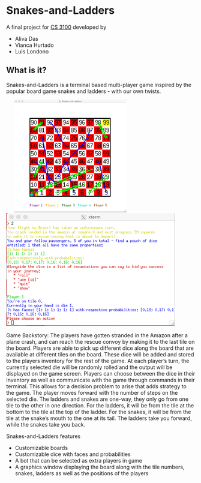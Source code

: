 # Snakes-and-Ladders

A final project for [CS 3100](cs3110.org) developed by 
- Aliva Das
- Vianca Hurtado
- Luis Londono

## What is it?
Snakes-and-Ladders is a terminal based multi-player game inspired by the popular board game snakes and ladders - with our own twists. 

<p float = "left">
<img src = "GameBoard.png" height = "300" width = "300" hspace="20"/>
<img src = "Terminal.png" height = "300" width = "450"/>
 </p>

Game Backstory: The players have gotten stranded in the Amazon after a plane crash, and can reach the rescue convoy by making it to the last tile on the board. Players are able to pick up different dice along the board that are available at different tiles on the board. These dice will be added and stored to the players inventory for the rest of the game. At each player’s turn, the currently selected die will be randomly rolled and the output will be displayed on the game screen. Players can choose between the dice in their inventory as well as communicate with the game through commands in their terminal. This allows for a decision problem to arise that adds strategy to the game. The player moves forward with the number of steps on the selected die. The ladders and snakes are one-way, they only go from one tile to the other in one direction. For the ladders, it will be from the tile at the bottom to the tile at the top of the ladder. For the snakes, it will be from the tile at the snake’s mouth to the one at its tail. The ladders take you forward, while the snakes take you back. 

Snakes-and-Ladders features
- Customizable boards
- Customizable dice with faces and probabilities
- A bot that can be selected as extra players in game
- A graphics window displaying the board along with the tile numbers, snakes, ladders as well as the positions of the players
